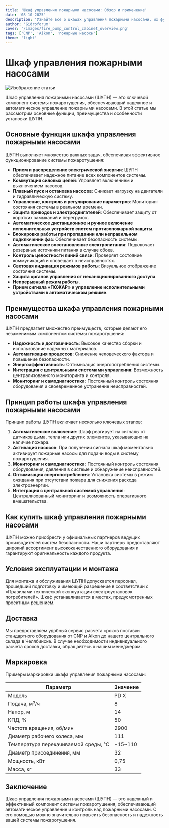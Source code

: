 ```yaml
---
title: 'Шкаф управления пожарными насосами: Обзор и применение'
date: '08-10-2025'
description: 'Узнайте все о шкафах управления пожарными насосами, их функциях, преимуществах и особенностях установки.'
author: 'Gidroforum'
cover: '/images/fire_pump_control_cabinet_overview.png'
tags: ['CNP', 'Aikon', 'пожарные насосы']
theme: 'light'
---
```


# Шкаф управления пожарными насосами

![Изображение статьи](/images/fire_pump_control_cabinet_overview.jpg)

Шкаф управления пожарными насосами (ШУПН) — это ключевой компонент системы пожаротушения, обеспечивающий надежное и автоматическое управление пожарными насосами. В этой статье мы рассмотрим основные функции, преимущества и особенности установки ШУПН.

## Основные функции шкафа управления пожарными насосами

ШУПН выполняет множество важных задач, обеспечивая эффективное функционирование системы пожаротушения:

- **Прием и распределение электрической энергии**: ШУПН обеспечивает надежное питание всех компонентов системы.
- **Коммутация силовых цепей**: Управляет включением и выключением насосов.
- **Плавный пуск и остановка насосов**: Снижает нагрузку на двигатели и гидравлическую систему.
- **Управление, контроль и регулирование параметров**: Мониторинг состояния системы в реальном времени.
- **Защита приводов и электродвигателей**: Обеспечивает защиту от коротких замыканий и перегрузок.
- **Автоматическое дистанционное и ручное включение исполнительных устройств систем противопожарной защиты**.
- **Блокировка работы при пропадании или неправильном подключении фаз**: Обеспечивает безопасность системы.
- **Автоматическое восстановление электропитания**: Подключает резервные источники питания в случае сбоев.
- **Контроль целостности линий связи**: Проверяет состояние коммуникаций и оповещает о неисправностях.
- **Световая индикация режимов работы**: Визуальное отображение состояния системы.
- **Защита органов управления от несанкционированного доступа**.
- **Непрерывный режим работы**.
- **Прием сигнала «ПОЖАР» и управление исполнительными устройствами в автоматическом режиме**.

## Преимущества шкафа управления пожарными насосами

ШУПН предлагает множество преимуществ, которые делают его незаменимым компонентом системы пожаротушения:

- **Надежность и долговечность**: Высокое качество сборки и использование надежных материалов.
- **Автоматизация процессов**: Снижение человеческого фактора и повышение безопасности.
- **Энергоэффективность**: Оптимизация энергопотребления системы.
- **Интеграция с центральными системами управления**: Возможность централизованного мониторинга и контроля.
- **Мониторинг и самодиагностика**: Постоянный контроль состояния оборудования и своевременное устранение неисправностей.

## Принцип работы шкафа управления пожарными насосами

Принцип работы ШУПН включает несколько ключевых этапов:

1. **Автоматическое включение**: Шкаф реагирует на сигналы от датчиков дыма, тепла или других элементов, указывающих на наличие пожара.
2. **Активация насосов**: При получении сигнала шкаф моментально активирует пожарные насосы для подачи воды в систему пожаротушения.
3. **Мониторинг и самодиагностика**: Постоянный контроль состояния оборудования, давления в системе и обнаружение неисправностей.
4. **Оптимизация энергопотребления**: Установка системы в режим ожидания при отсутствии пожара для снижения расхода электроэнергии.
5. **Интеграция с центральной системой управления**: Централизованный мониторинг и возможность оперативного вмешательства.

## Как купить шкаф управления пожарными насосами

ШУПН можно приобрести у официальных партнеров ведущих производителей систем безопасности. Наши партнеры предоставляют широкий ассортимент высококачественного оборудования и гарантируют оригинальность каждого продукта.

## Условия эксплуатации и монтажа

Для монтажа и обслуживания ШУПН допускается персонал, прошедший подготовку и имеющий разрешение в соответствии с «Правилами технической эксплуатации электроустановок потребителей». Шкаф устанавливается в местах, предусмотренных проектным решением.

## Доставка

Мы предоставляем удобный сервис расчета сроков поставки стандартного оборудования от CNP и Aikon до нашего центрального склада в Челябинске. В случае необходимости индивидуального расчета сроков доставки, обращайтесь к нашим менеджерам.

## Маркировка

Примеры маркировки шкафа управления пожарными насосами:

| Параметр                | Значение                  |
|-------------------------|----------------------------|
| Модель                  | PD X                       |
| Подача, м³/ч             | 8                         |
| Напор, м                 | 14                        |
| КПД, %                   | 50                        |
| Частота вращения, об/мин  | 2900                      |
| Диаметр рабочего колеса, мм | 111                     |
| Температура перекачиваемой среды, ℃ | -15~110   |
| Диаметр присоединения, мм | 32                       |
| Мощность, кВт             | 0,75                      |
| Масса, кг                | 33                        |

## Заключение

Шкаф управления пожарными насосами (ШУПН) — это надежный и эффективный компонент системы пожаротушения, обеспечивающий автоматическое управление и контроль над пожарными насосами. С его помощью можно значительно повысить безопасность и надежность вашей системы пожаротушения.
```